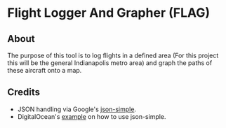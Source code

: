 # Flight Logger And Grapher (FLAG)

## About
The purpose of this tool is to log flights in a defined area (For this project this will be the general Indianapolis metro area) and graph the paths of these aircraft onto a map.

## Credits
- JSON handling via Google's [json-simple](https://code.google.com/archive/p/json-simple/).
- DigitalOcean's [example](https://www.digitalocean.com/community/tutorials/json-simple-example) on how to use json-simple.